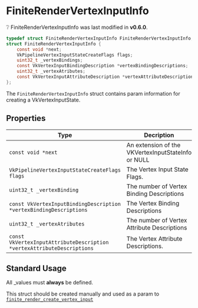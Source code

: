 # FiniteRenderVertexInputInfo

<div class="alert alert-info part text-info">
❔  FiniteRenderVertexInputInfo was last modified in <b>v0.6.0</b>.
</div>

```c
typedef struct FiniteRenderVertexInputInfo FiniteRenderVertexInputInfo;
struct FiniteRenderVertexInputInfo {
    const void *next;
    VkPipelineVertexInputStateCreateFlags flags;
    uint32_t _vertexBindings;
    const VkVertexInputBindingDescription *vertexBindingDescriptions;
    uint32_t _vertexAtributes;
    const VkVertexInputAttributeDescription *vertexAttributeDescriptions;
};
```

The `FiniteRenderVertexInputInfo` struct contains param information for creating a VkVertexInputState.

## Properties

| Type | Decription |
| ---- | ---------- |
|`const void *next`| An extension of the VKVertexInputStateInfo or NULL|
|`VkPipelineVertexInputStateCreateFlags flags`| The Vertex Input State Flags. |
|`uint32_t _vertexBinding`| The number of Vertex Binding Descriptions |
|`const VkVertexInputBindingDescription *vertexBindingDescriptions`| The Vertex Binding Descriptions |
|`uint32_t _vertexAtributes`| The number of Vertex Attribute Descriptions |
|`const VkVertexInputAttributeDescription *vertexAttributeDescriptions`| The Vertex Attribute Descriptions. |

## Standard Usage

All _values must **always** be defined.

This struct should be created manually and used as a param to [`finite_render_create_vertex_input`](../../functions/render/finite_render_create_vertex_input)

